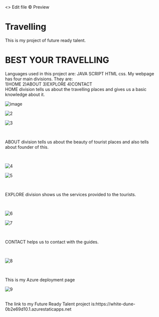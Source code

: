 <> Edit file © Preview
# Travelling
This is my project of future ready talent.
<h1>BEST YOUR TRAVELLING</h1>
Languages used in this project are:
JAVA SCRIPT
HTML
css.
My webpage has four main divisions.
They are:
<br>
1)HOME
2)ABOUT
3)EXPLORE
4)CONTACT 
<br>
HOME division tells us about the travelling places and gives us a basic knowledge about it.
<br>







![image](https://user-images.githubusercontent.com/113041635/210262516-58335927-afc7-408f-b480-a731cb7a50f6.png)











![2](https://user-images.githubusercontent.com/109505020/183054174-0991660e-7208-4915-8bc5-f9aca1c92c50.png)







![3](https://user-images.githubusercontent.com/109505020/183055595-8b6ffd8a-1def-473c-8984-5c59070419d9.png)






<br>



ABOUT division tells us about the beauty of tourist places and also tells about founder of this.



<br>







![4](https://user-images.githubusercontent.com/109505020/183054374-9874eb69-ab10-4797-a899-e9a32926afa8.png)










![5](https://user-images.githubusercontent.com/109505020/183055268-7dba0cbb-2410-4230-8627-7aa297052646.png)








<br>


EXPLORE division shows us the services provided to the tourists.



<br>








![6](https://user-images.githubusercontent.com/109505020/183054506-b51be441-f9fb-4d79-b4bf-7162a4cf1c2b.png)










![7](https://user-images.githubusercontent.com/109505020/183055129-e3d8c6b9-69bb-4396-ace4-2ee2f8aad007.png)







<br>



CONTACT helps us to contact with the guides.



<br>







![8](https://user-images.githubusercontent.com/109505020/183054991-338940db-9e26-4b9f-9aad-46df2f951e32.png)








<br>

This is my Azure deployment page
<br>





![9](https://user-images.githubusercontent.com/109505020/183056072-734d8894-a979-490b-a005-f16e7aace9bf.png)






<br>
The link to my Future Ready Talent project is:https://white-dune-0b2e69d10.1.azurestaticapps.net
